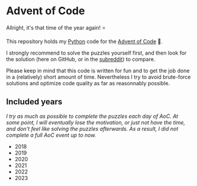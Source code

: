 # Advent of Code

Allright, it's that time of the year again! ⭐

This repository holds my [Python][python-url] code for the [Advent of Code][aoc-url] 🎄.

I strongly recommend to solve the puzzles yourself first, and then look for the solution (here on GitHub, or in the [subreddit][aoc-reddit-url]) to compare.

Please keep in mind that this code is written for fun and to get the job done in a (relatively) short amount of time.
Nevertheless I try to avoid brute-force solutions and optimize code quality as far as reasonnably possible.

## Included years

_I try as much as possible to complete the puzzles each day of AoC._
_At some point, I will eventually lose the motivation, or just not have the time, and don't feel like solving the puzzles afterwards._
_As a result, I did not complete a full AoC event up to now._

* 2018
* 2019
* 2020
* 2021
* 2022
* 2023

<!-- Markdwon links -->
[aoc-url]: https://adventofcode.com/
[python-url]: https://www.python.org/
[aoc-reddit-url]: https://www.reddit.com/r/adventofcode/
